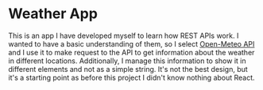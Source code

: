 # Weather App

This is an app I have developed myself to learn how REST APIs work. I wanted to have a basic understanding of them, so I select [Open-Meteo API](https://open-meteo.com/en/docs) and I use it to make request to the API to get information about the weather in different locations. Additionally, I manage this information to show it in different elements and not as a simple string. It's not the best design, but it's a starting point as before this project I didn't know nothing about React. 

